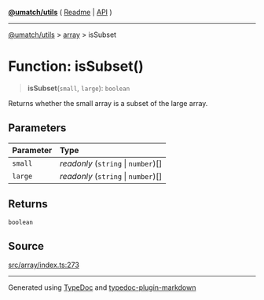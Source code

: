 [**@umatch/utils**](../../README.md) ( [Readme](../../README.md) \| [API](../../API.md) )

---

[@umatch/utils](../../API.md) > [array](../README.md) > isSubset

# Function: isSubset()

> **isSubset**(`small`, `large`): `boolean`

Returns whether the small array is a subset of the large array.

## Parameters

| Parameter | Type                                |
| :-------- | :---------------------------------- |
| `small`   | _readonly_ (`string` \| `number`)[] |
| `large`   | _readonly_ (`string` \| `number`)[] |

## Returns

`boolean`

## Source

[src/array/index.ts:273](https://github.com/umatch-oficial/utils/blob/51f6213/src/array/index.ts#L273)

---

Generated using [TypeDoc](https://typedoc.org/) and [typedoc-plugin-markdown](https://www.npmjs.com/package/typedoc-plugin-markdown)
